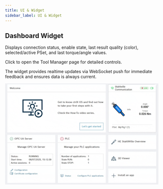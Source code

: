 ```yaml
---
title: UI & Widget
sidebar_label: UI & Widget
---
```


## Dashboard Widget
Displays connection status, enable state, last result quality (color), selected/active PSet, and last torque/angle values.

Click to open the Tool Manager page for detailed controls.

The widget provides realtime updates via WebSocket push for immediate feedback and ensures data is always current.


![Widget Showcase](../../static/Widget_ShowCase.gif)
<!-- `/img/user-guide/tool-manager-page.png` – Tool Manager with PSet selection & results. -->

